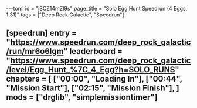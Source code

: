 ---toml
id = "jSCZ14mZI9s"
page_title = "Solo Egg Hunt Speedrun (4 Eggs, 1:31)"
tags = ["Deep Rock Galactic", "Speedrun"]

[speedrun]
entry = "https://www.speedrun.com/deep_rock_galactic/run/mr6o6lgm"
leaderboard = "https://www.speedrun.com/deep_rock_galactic/level/Egg_Hunt_%7C_4_Egg?h=SOLO_RUNS"
chapters = [
  ["00:00", "Loading In"],
  ["00:44", "Mission Start"],
  ["02:15", "Mission Finish"],
]
mods = ["drglib", "simplemissiontimer"]
---
